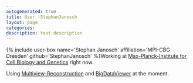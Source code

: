 ```yaml
---
autogenerated: true
title: User ›StephanJanosch
layout: page
categories: 
description: test description
---
```


{% include user-box name='Stephan Janosch' affiliation='MPI-CBG Dresden' github='StephanJanosch' %}Working at [Max-Planck-Institute for Cell Biology and Genetics](http://www.mpi-cbg.de/facilities/profiles/transgeneomics.html) right now.

Using [Multiview-Reconstruction](/plugins/multiview-reconstruction) and [BigDataViewer](BigDataViewer) at the moment.
